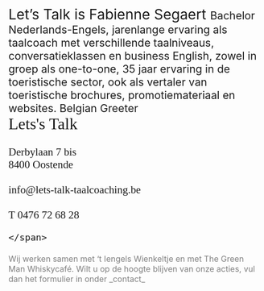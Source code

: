 
<span style='font-family="MuseoSlab500"; font-size: 21pt;'>
    Let’s Talk is Fabienne Segaert
</span>

<span style='font-family="MuseoSlab300"; font-size: 16pt;'>
    Bachelor Nederlands-Engels, jarenlange  
    ervaring als taalcoach met verschillende  
    taalniveaus, conversatieklassen en business  
    English, zowel in groep als one-to-one,  
    35 jaar ervaring in de toeristische sector,  
    ook als vertaler van toeristische brochures,  
    promotiemateriaal en websites. Belgian Greeter  
</span>



<div class="bck_grn">
    <span style='font-family: "MuseoSlab300"; font-size: 24pt;'>
        Lets's Talk  <br>
    </span>
    <span class="fnt_wht" style='font-family: "MuseoSans500"; font-size: 16pt;'>
        <br>
        Derbylaan 7 bis <br>
        8400 Oostende  <br>
        <br>
        info@lets-talk-taalcoaching.be  <br>
        <br>
        T 0476 72 68 28  
        
    </span>
</div>



<span style='font-family="MuseoSlab700"; font-size: 12pt; color: rgba(127, 127, 127, 1.00)'>
Wij werken samen met ‘t Iengels Wienkeltje en met  
The Green Man Whiskycafé. Wilt u op de hoogte blijven  
van onze acties, vul dan het formulier in onder _contact_
</span>

